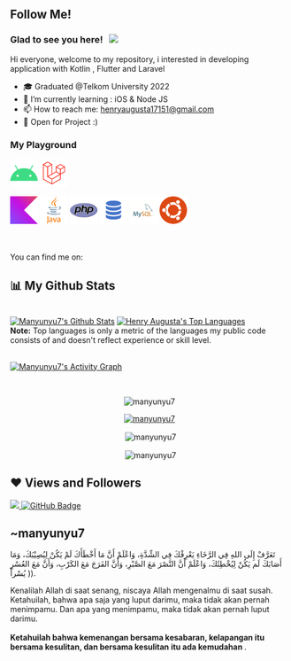 ## Follow Me!
### Glad to see you here! &nbsp; ![](https://visitor-badge.glitch.me/badge?page_id=manyunyu7.manyunyu7&style=flat-square&color=0088cc)


Hi everyone, welcome to my repository, 
i interested in developing application with Kotlin , Flutter and Laravel

- 🎓 Graduated @Telkom University 2022
- 🌱 I’m currently learning : iOS & Node JS
- 📫 How to reach me: henryaugusta17151@gmail.com  
- 🔭 Open for Project :)  

### My Playground   
<code><img height="50" src="https://raw.githubusercontent.com/github/explore/80688e429a7d4ef2fca1e82350fe8e3517d3494d/topics/android/android.png"></code>
<code><img height="50" src="https://raw.githubusercontent.com/github/explore/80688e429a7d4ef2fca1e82350fe8e3517d3494d/topics/laravel/laravel.png"></code>
<!-- <code><img height="50" src="https://raw.githubusercontent.com/github/explore/80688e429a7d4ef2fca1e82350fe8e3517d3494d/topics/vue/vue.png"></code> -->
<code><img height="50" src="https://raw.githubusercontent.com/github/explore/80688e429a7d4ef2fca1e82350fe8e3517d3494d/topics/kotlin/kotlin.png"></code>
<code><img height="50" src="https://raw.githubusercontent.com/github/explore/80688e429a7d4ef2fca1e82350fe8e3517d3494d/topics/java/java.png"></code>
<code><img height="50" src="https://raw.githubusercontent.com/github/explore/80688e429a7d4ef2fca1e82350fe8e3517d3494d/topics/php/php.png"></code>
<code><img height="50" src="https://raw.githubusercontent.com/github/explore/80688e429a7d4ef2fca1e82350fe8e3517d3494d/topics/sql/sql.png"></code>
<code><img height="50" src="https://raw.githubusercontent.com/github/explore/80688e429a7d4ef2fca1e82350fe8e3517d3494d/topics/mysql/mysql.png"></code>
<code><img height="50" src="https://raw.githubusercontent.com/github/explore/80688e429a7d4ef2fca1e82350fe8e3517d3494d/topics/ubuntu/ubuntu.png"></code>
<!-- <code><img height="50" src="https://raw.githubusercontent.com/github/explore/80688e429a7d4ef2fca1e82350fe8e3517d3494d/topics/python/python.png"></code> -->
<br><br>
You can find me on:
<!-- <br>[LinkedIn](https://www.linkedin.com/in/henry-augusta-666952170/) -->
<!-- <br>[Instagram](https://www.instagram.com/_henryaugusta/?hl=en) -->


## 📊 My Github Stats
  <br/>
    <a href="https://github.com/manunyu7/github-readme-stats"><img alt="Manyunyu7's Github Stats" src="https://github-readme-stats.vercel.app/api?username=manyunyu7&show_icons=true&count_private=true&theme=react&hide_border=true&bg_color=0D1117" /></a>
  <a href="https://github.com/manyunyu7/github-readme-stats"><img alt="Henry Augusta's Top Languages" src="https://github-readme-stats.vercel.app/api/top-langs/?username=manyunyu7&langs_count=8&count_private=true&layout=compact&theme=react&hide_border=true&bg_color=0D1117" /></a>
  <br/>
  <b>Note:</b> Top languages is only a metric of the languages my public code consists of and doesn't reflect experience or skill level.


<br/>
<br/>

<a href="https://github.com/manyunyu7/github-readme-activity-graph"><img alt="Manyunyu7's Activity Graph" src="https://activity-graph.herokuapp.com/graph?username=manyunyu7&bg_color=0D1117&color=5BCDEC&line=5BCDEC&point=FFFFFF&hide_border=true" /></a>

<br/>
<p align="center"><img align="center" src="https://github-readme-streak-stats.herokuapp.com/?user=manyunyu7&" alt="manyunyu7" /></p>
<p width="100%"  align="center"> <a href="https://github.com/ryo-ma/github-profile-trophy"><img src="https://github-profile-trophy.vercel.app/?username=manyunyu7" alt="manyunyu7" /></a> </p>
<p  align="center">&nbsp;<img align="center" src="https://github-readme-stats.vercel.app/api?username=manyunyu7&show_icons=true&locale=en" alt="manyunyu7" /></p>
<p  align="center">&nbsp;<img align="center" src="https://github-readme-stats.vercel.app/api/top-langs/?username=manyunyu7" alt="manyunyu7" /></p>

## ❤ Views and Followers

<a href="https://github.com/Meghna-DAS/github-profile-views-counter">
    <img src="https://komarev.com/ghpvc/?username=manyunyu7">
</a>
<a href="https://github.com/manyunyu7?tab=followers"><img src="https://img.shields.io/github/followers/manyunyu7?label=Followers&style=social" alt="GitHub Badge"></a>

## ~manyunyu7

تَعَرَّفْ إِلَى اللهِ فِي الرَّخَاءِ يَعْرِفْكَ فِي الشِّدَّةِ، وَاعْلَمْ أَنَّ مَا أَخْطَأَكَ لَمْ يَكُنْ لِيُصِيْبَكَ، وَمَا أَصَابَكَ لَم يَكُنْ لِيُخْطِئَكَ، وَاعْلَمْ أَنَّ النَّصْرَ مَعَ الصَّبْرِ، وَأَنَّ الفَرَجَ مَعَ الكَرْبِ، وَأَنَّ مَعَ العُسْرِ يُسْراً )).

<p>
Kenalilah Allah di saat senang, niscaya Allah mengenalmu di saat susah. Ketahuilah, bahwa apa saja yang luput darimu, maka tidak akan pernah menimpamu. Dan apa yang menimpamu, maka tidak akan pernah luput darimu. <br><br> <strong>Ketahuilah bahwa kemenangan bersama kesabaran, kelapangan itu bersama kesulitan, dan bersama kesulitan itu ada kemudahan  </strong> .
</p>

